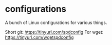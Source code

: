 # configurations
A bunch of Linux configurations for various things.

Short git: https://tinyurl.com/spdconfig
For wget: https://tinyurl.com/wgetspdconfig
